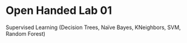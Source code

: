 # Open Handed Lab 01
Supervised Learning (Decision Trees, Naïve Bayes, KNeighbors, SVM, Random Forest)
